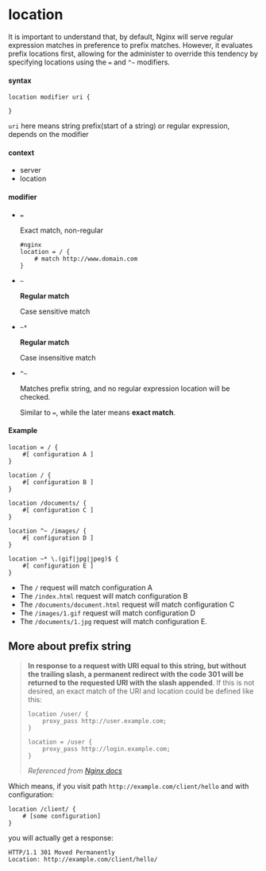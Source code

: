 # location

It is important to understand that, by default, Nginx will serve regular expression matches in preference to prefix matches. However, it evaluates prefix locations first, allowing for the administer to override this tendency by specifying locations using the `=` and `^~` modifiers. 

#### syntax

```nginx
location modifier uri {

}
```

`uri` here means string prefix(start of a string) or regular expression, depends on the modifier

#### context

- server
- location

#### modifier

- `=`
    
    Exact match, non-regular

    ```nginx
    #nginx
    location = / {
        # match http://www.domain.com
    }
    ```

- `~`

    **Regular match**

    Case sensitive match

- `~*`

    **Regular match**

    Case insensitive match

- `^~`

    Matches prefix string, and no regular expression location will be checked.

    Similar to `=`, while the later means **exact match**.

#### Example

```nginx
location = / {
    #[ configuration A ]
}

location / {
    #[ configuration B ]
}

location /documents/ {
    #[ configuration C ]
}

location ^~ /images/ {
    #[ configuration D ]
}

location ~* \.(gif|jpg|jpeg)$ {
    #[ configuration E ]
}
```

- The `/` request will match configuration A
- The `/index.html` request will match configuration B
- The `/documents/document.html` request will match configuration C
- The `/images/1.gif` request will match configuration D
- The `/documents/1.jpg` request will match configuration E.

## More about prefix string

> **In response to a request with URI equal to this string, but without the trailing slash, a permanent redirect with the code 301 will be returned to the requested URI with the slash appended**. If this is not desired, an exact match of the URI and location could be defined like this:
> 
> ```nginx
> location /user/ {
>     proxy_pass http://user.example.com; 
> }
>
> location = /user {
>     proxy_pass http://login.example.com; 
> }
> ```
> _Referenced from [Nginx docs](https://nginx.org/en/docs/http/ngx_http_core_module.html#location)_

Which means, if you visit path `http://example.com/client/hello` and with configuration:

```nginx
location /client/ {
    # [some configuration]
}
```

you will actually get a response:

```http
HTTP/1.1 301 Moved Permanently
Location: http://example.com/client/hello/
```